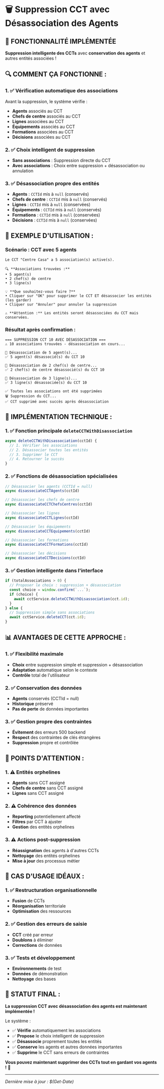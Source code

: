 # 🗑️ Suppression CCT avec Désassociation des Agents

## 🎯 **FONCTIONNALITÉ IMPLÉMENTÉE**

**Suppression intelligente des CCTs** avec **conservation des agents** et autres entités associées !

## 🔍 **COMMENT ÇA FONCTIONNE :**

### **1. ✅ Vérification automatique des associations**
Avant la suppression, le système vérifie :
- **Agents** associés au CCT
- **Chefs de centre** associés au CCT
- **Lignes** associées au CCT
- **Équipements** associés au CCT
- **Formations** associées au CCT
- **Décisions** associées au CCT

### **2. ✅ Choix intelligent de suppression**
- **Sans associations** : Suppression directe du CCT
- **Avec associations** : Choix entre suppression + désassociation ou annulation

### **3. ✅ Désassociation propre des entités**
- **Agents** : `CCTId` mis à `null` (conservés)
- **Chefs de centre** : `CCTId` mis à `null` (conservés)
- **Lignes** : `CCTId` mis à `null` (conservées)
- **Équipements** : `CCTId` mis à `null` (conservés)
- **Formations** : `CCTId` mis à `null` (conservées)
- **Décisions** : `CCTId` mis à `null` (conservées)

## 🧪 **EXEMPLE D'UTILISATION :**

### **Scénario : CCT avec 5 agents**
```
Le CCT "Centre Casa" a 5 association(s) active(s).

🔍 **Associations trouvées :**
• 5 agent(s)
• 2 chef(s) de centre
• 3 ligne(s)

💡 **Que souhaitez-vous faire ?**
• Cliquer sur "OK" pour supprimer le CCT ET désassocier les entités (les garder)
• Cliquer sur "Annuler" pour annuler la suppression

⚠️ **Attention :** Les entités seront désassociées du CCT mais conservées.
```

### **Résultat après confirmation :**
```
=== SUPPRESSION CCT 10 AVEC DÉSASSOCIATION ===
⚠️ 10 associations trouvées - désassociation en cours...

🔄 Désassociation de 5 agent(s)...
✅ 5 agent(s) désassocié(s) du CCT 10

🔄 Désassociation de 2 chef(s) de centre...
✅ 2 chef(s) de centre désassocié(s) du CCT 10

🔄 Désassociation de 3 ligne(s)...
✅ 3 ligne(s) désassociée(s) du CCT 10

✅ Toutes les associations ont été supprimées
🗑️ Suppression du CCT...
✅ CCT supprimé avec succès après désassociation
```

## 🔧 **IMPLÉMENTATION TECHNIQUE :**

### **1. ✅ Fonction principale `deleteCCTWithDisassociation`**
```javascript
async deleteCCTWithDisassociation(cctId) {
  // 1. Vérifier les associations
  // 2. Désassocier toutes les entités
  // 3. Supprimer le CCT
  // 4. Retourner le succès
}
```

### **2. ✅ Fonctions de désassociation spécialisées**
```javascript
// Désassocier les agents (CCTId = null)
async disassociateCCTAgents(cctId)

// Désassocier les chefs de centre
async disassociateCCTChefsCentres(cctId)

// Désassocier les lignes
async disassociateCCTLignes(cctId)

// Désassocier les équipements
async disassociateCCTEquipements(cctId)

// Désassocier les formations
async disassociateCCTFormations(cctId)

// Désassocier les décisions
async disassociateCCTDecisions(cctId)
```

### **3. ✅ Gestion intelligente dans l'interface**
```javascript
if (totalAssociations > 0) {
  // Proposer le choix : suppression + désassociation
  const choice = window.confirm(`...`);
  if (choice) {
    await cctService.deleteCCTWithDisassociation(cct.id);
  }
} else {
  // Suppression simple sans associations
  await cctService.deleteCCT(cct.id);
}
```

## 📊 **AVANTAGES DE CETTE APPROCHE :**

### **1. ✅ Flexibilité maximale**
- **Choix** entre suppression simple et suppression + désassociation
- **Adaptation** automatique selon le contexte
- **Contrôle** total de l'utilisateur

### **2. ✅ Conservation des données**
- **Agents** conservés (CCTId = null)
- **Historique** préservé
- **Pas de perte** de données importantes

### **3. ✅ Gestion propre des contraintes**
- **Évitement** des erreurs 500 backend
- **Respect** des contraintes de clés étrangères
- **Suppression** propre et contrôlée

## 🚨 **POINTS D'ATTENTION :**

### **1. ⚠️ Entités orphelines**
- **Agents** sans CCT assigné
- **Chefs de centre** sans CCT assigné
- **Lignes** sans CCT assigné

### **2. ⚠️ Cohérence des données**
- **Reporting** potentiellement affecté
- **Filtres** par CCT à ajuster
- **Gestion** des entités orphelines

### **3. ⚠️ Actions post-suppression**
- **Réassignation** des agents à d'autres CCTs
- **Nettoyage** des entités orphelines
- **Mise à jour** des processus métier

## 🎯 **CAS D'USAGE IDÉAUX :**

### **1. ✅ Restructuration organisationnelle**
- **Fusion** de CCTs
- **Réorganisation** territoriale
- **Optimisation** des ressources

### **2. ✅ Gestion des erreurs de saisie**
- **CCT** créé par erreur
- **Doublons** à éliminer
- **Corrections** de données

### **3. ✅ Tests et développement**
- **Environnements** de test
- **Données** de démonstration
- **Nettoyage** des bases

## 🚀 **STATUT FINAL :**

**La suppression CCT avec désassociation des agents est maintenant implémentée !**

Le système :
- ✅ **Vérifie** automatiquement les associations
- ✅ **Propose** le choix intelligent de suppression
- ✅ **Désassocie** proprement toutes les entités
- ✅ **Conserve** les agents et autres données importantes
- ✅ **Supprime** le CCT sans erreurs de contraintes

**Vous pouvez maintenant supprimer des CCTs tout en gardant vos agents !** 🎉

---

*Dernière mise à jour : $(Get-Date)*








